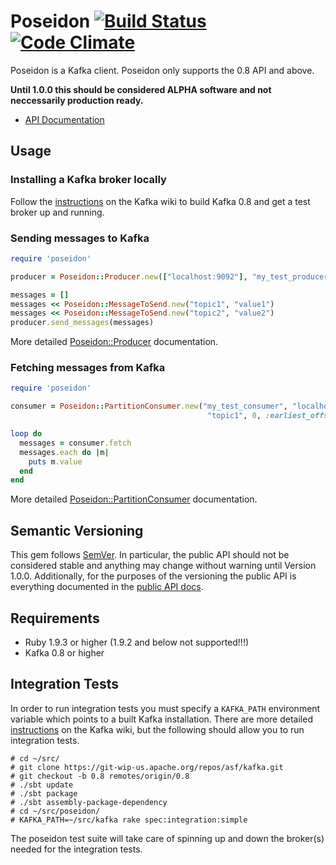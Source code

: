 # Poseidon [![Build Status](https://travis-ci.org/bpot/poseidon.png?branch=master)](https://travis-ci.org/bpot/poseidon) [![Code Climate](https://codeclimate.com/github/bpot/poseidon.png)](https://codeclimate.com/github/bpot/poseidon)

Poseidon is a Kafka client. Poseidon only supports the 0.8 API and above.

**Until 1.0.0 this should be considered ALPHA software and not neccessarily production ready.**

* [API Documentation](http://rubydoc.info/github/bpot/poseidon)

## Usage

### Installing a Kafka broker locally

Follow the [instructions](https://cwiki.apache.org/KAFKA/kafka-08-quick-start.html) on the Kafka wiki to build Kafka 0.8 and get a test broker up and running.

### Sending messages to Kafka

```ruby
require 'poseidon'

producer = Poseidon::Producer.new(["localhost:9092"], "my_test_producer")

messages = []
messages << Poseidon::MessageToSend.new("topic1", "value1")
messages << Poseidon::MessageToSend.new("topic2", "value2")
producer.send_messages(messages)
```

More detailed [Poseidon::Producer](http://rubydoc.info/github/bpot/poseidon/Poseidon/Producer) documentation.


### Fetching messages from Kafka

```ruby
require 'poseidon'

consumer = Poseidon::PartitionConsumer.new("my_test_consumer", "localhost", 9092,
                                            "topic1", 0, :earliest_offset)

loop do
  messages = consumer.fetch
  messages.each do |m|
    puts m.value
  end
end
```

More detailed [Poseidon::PartitionConsumer](http://rubydoc.info/github/bpot/poseidon/Poseidon/PartitionConsumer) documentation.

## Semantic Versioning

This gem follows [SemVer](http://semver.org). In particular, the public API should not be considered stable and anything may change without warning until Version 1.0.0.  Additionally, for the purposes of the versioning the public API is everything documented in the [public API docs](http://rubydoc.info/github/bpot/poseidon).

## Requirements

* Ruby 1.9.3 or higher (1.9.2 and below not supported!!!)
* Kafka 0.8 or higher

## Integration Tests

In order to run integration tests you must specify a `KAFKA_PATH` environment variable which points to a built Kafka installation.  There are more detailed [instructions](https://cwiki.apache.org/KAFKA/kafka-08-quick-start.html) on the Kafka wiki, but the following should allow you to run integration tests.

    # cd ~/src/
    # git clone https://git-wip-us.apache.org/repos/asf/kafka.git
    # git checkout -b 0.8 remotes/origin/0.8
    # ./sbt update
    # ./sbt package
    # ./sbt assembly-package-dependency
    # cd ~/src/poseidon/
    # KAFKA_PATH=~/src/kafka rake spec:integration:simple

The poseidon test suite will take care of spinning up and down the broker(s) needed for the integration tests.
